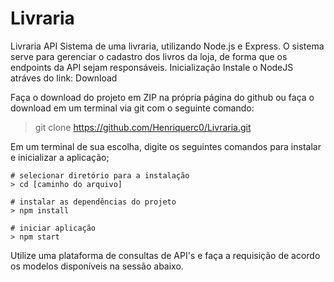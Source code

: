 # Livraria

Livraria API
Sistema de uma livraria, utilizando Node.js e Express. O sistema serve para gerenciar o cadastro dos livros da loja, de forma que os endpoints da API sejam responsáveis.
Inicialização
Instale o NodeJS atráves do link: Download

Faça o download do projeto em ZIP na própria página do github ou faça o download em um terminal via git com o seguinte comando:

> git clone https://github.com/Henriquerc0/Livraria.git
    
Em um terminal de sua escolha, digite os seguintes comandos para instalar e inicializar a aplicação;

    # selecionar diretório para a instalação
    > cd [caminho do arquivo]
    ⠀
    # instalar as dependências do projeto
    > npm install
    ⠀
    # iniciar aplicação
    > npm start
    
Utilize uma plataforma de consultas de API's e faça a requisição de acordo os modelos disponíveis na sessão abaixo.
